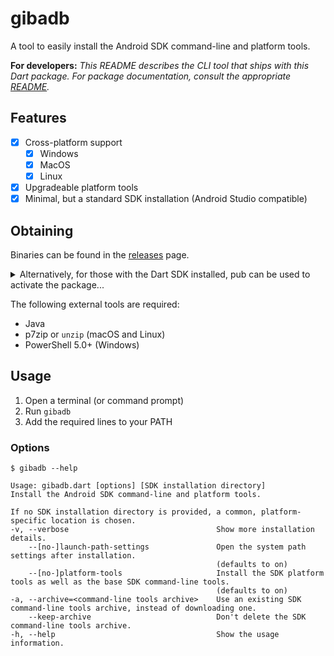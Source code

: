 # gibadb
A tool to easily install the Android SDK command-line and platform tools.

**For developers:**
_This README describes the CLI tool that ships with this Dart package. For package
documentation, consult the appropriate [README](README_PACKAGE.md)._

## Features
- [x] Cross-platform support
  - [x] Windows
  - [x] MacOS
  - [x] Linux
- [x] Upgradeable platform tools
- [x] Minimal, but a standard SDK installation (Android Studio compatible)

## Obtaining
Binaries can be found in the [releases](https://github.com/hacker1024/gibadb/releases) page.

<details>
<summary>
Alternatively, for those with the Dart SDK installed, pub can be used to activate
the package...
</summary>

```
$ dart pub global activate --source git https://github.com/hacker1024/gibadb.git
```
</details>

The following external tools are required:

- Java
- p7zip or `unzip` (macOS and Linux)
- PowerShell 5.0+ (Windows)

## Usage

1. Open a terminal (or command prompt)
2. Run `gibadb`
3. Add the required lines to your PATH

### Options

```
$ gibadb --help

Usage: gibadb.dart [options] [SDK installation directory]
Install the Android SDK command-line and platform tools.

If no SDK installation directory is provided, a common, platform-specific location is chosen.
-v, --verbose                                 Show more installation details.
    --[no-]launch-path-settings               Open the system path settings after installation.
                                              (defaults to on)
    --[no-]platform-tools                     Install the SDK platform tools as well as the base SDK command-line tools.
                                              (defaults to on)
-a, --archive=<command-line tools archive>    Use an existing SDK command-line tools archive, instead of downloading one.
    --keep-archive                            Don't delete the SDK command-line tools archive.
-h, --help                                    Show the usage information.
```
